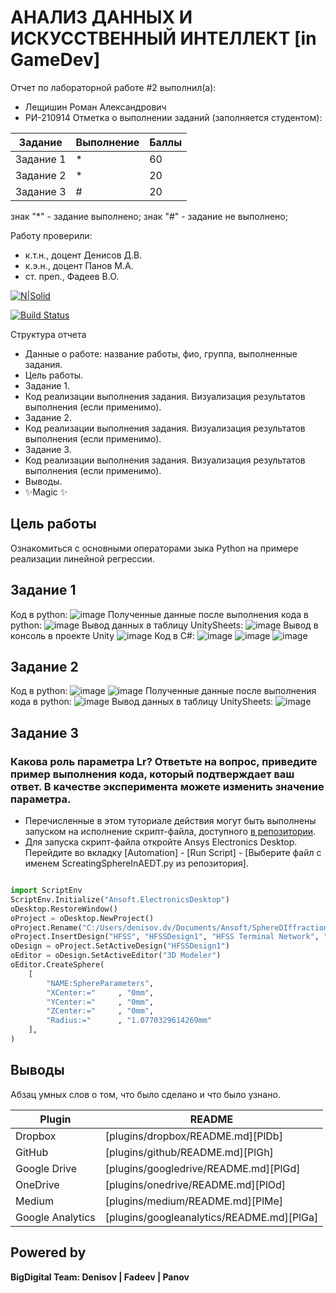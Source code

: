 # АНАЛИЗ ДАННЫХ И ИСКУССТВЕННЫЙ ИНТЕЛЛЕКТ [in GameDev]
Отчет по лабораторной работе #2 выполнил(а):
- Лещишин Роман Александрович
- РИ-210914
Отметка о выполнении заданий (заполняется студентом):

| Задание | Выполнение | Баллы |
| ------ | ------ | ------ |
| Задание 1 | * | 60 |
| Задание 2 | * | 20 |
| Задание 3 | # | 20 |

знак "*" - задание выполнено; знак "#" - задание не выполнено;

Работу проверили:
- к.т.н., доцент Денисов Д.В.
- к.э.н., доцент Панов М.А.
- ст. преп., Фадеев В.О.

[![N|Solid](https://cldup.com/dTxpPi9lDf.thumb.png)](https://nodesource.com/products/nsolid)

[![Build Status](https://travis-ci.org/joemccann/dillinger.svg?branch=master)](https://travis-ci.org/joemccann/dillinger)

Структура отчета

- Данные о работе: название работы, фио, группа, выполненные задания.
- Цель работы.
- Задание 1.
- Код реализации выполнения задания. Визуализация результатов выполнения (если применимо).
- Задание 2.
- Код реализации выполнения задания. Визуализация результатов выполнения (если применимо).
- Задание 3.
- Код реализации выполнения задания. Визуализация результатов выполнения (если применимо).
- Выводы.
- ✨Magic ✨

## Цель работы
Ознакомиться с основными операторами зыка Python на примере реализации линейной регрессии.

## Задание 1
Код в python:
![image](https://user-images.githubusercontent.com/114608473/195446599-46d4b847-2e38-435d-9828-7883115bea18.png)
Полученные данные после выполнения кода в python:
![image](https://user-images.githubusercontent.com/114608473/195199283-7405f74e-ace9-45ef-b2ae-792311952fa9.png)
Вывод данных в таблицу UnitySheets:
![image](https://user-images.githubusercontent.com/114608473/195199513-5abae065-a196-4740-bf3a-ff05da0d4454.png)
Вывод в консоль в проекте Unity
![image](https://user-images.githubusercontent.com/114608473/195199792-3b7c4707-a9a5-4629-8712-90530c873b9e.png)
Код в C#:
![image](https://user-images.githubusercontent.com/114608473/195441159-fd9a5468-25eb-4d98-b5b4-be33223a2f66.png)
![image](https://user-images.githubusercontent.com/114608473/195441218-f2f670f7-5932-4fd0-bcf2-4a46adc31a35.png)
![image](https://user-images.githubusercontent.com/114608473/195441285-111fef2f-33be-4faf-8cc2-730f0cc56c7e.png)
## Задание 2
Код в python:
![image](https://user-images.githubusercontent.com/114608473/195447104-c33fe88c-4e58-484e-91b1-eadc511d6fa6.png)
![image](https://user-images.githubusercontent.com/114608473/195444607-57e41c61-06c1-44cc-87e8-bf801af2085e.png)
Полученные данные после выполнения кода в python:
![image](https://user-images.githubusercontent.com/114608473/195443905-0f5724c1-2c67-43b5-b50e-3dab760ee7c6.png)
Вывод данных в таблицу UnitySheets:
![image](https://user-images.githubusercontent.com/114608473/195444489-0c36c44a-bead-4265-b645-cf48f03b3bc0.png)
## Задание 3
### Какова роль параметра Lr? Ответьте на вопрос, приведите пример выполнения кода, который подтверждает ваш ответ. В качестве эксперимента можете изменить значение параметра.

- Перечисленные в этом туториале действия могут быть выполнены запуском на исполнение скрипт-файла, доступного [в репозитории](https://github.com/Den1sovDm1triy/hfss-scripting/blob/main/ScreatingSphereInAEDT.py).
- Для запуска скрипт-файла откройте Ansys Electronics Desktop. Перейдите во вкладку [Automation] - [Run Script] - [Выберите файл с именем ScreatingSphereInAEDT.py из репозитория].

```py

import ScriptEnv
ScriptEnv.Initialize("Ansoft.ElectronicsDesktop")
oDesktop.RestoreWindow()
oProject = oDesktop.NewProject()
oProject.Rename("C:/Users/denisov.dv/Documents/Ansoft/SphereDIffraction.aedt", True)
oProject.InsertDesign("HFSS", "HFSSDesign1", "HFSS Terminal Network", "")
oDesign = oProject.SetActiveDesign("HFSSDesign1")
oEditor = oDesign.SetActiveEditor("3D Modeler")
oEditor.CreateSphere(
	[
		"NAME:SphereParameters",
		"XCenter:="		, "0mm",
		"YCenter:="		, "0mm",
		"ZCenter:="		, "0mm",
		"Radius:="		, "1.0770329614269mm"
	], 
)

```

## Выводы

Абзац умных слов о том, что было сделано и что было узнано.

| Plugin | README |
| ------ | ------ |
| Dropbox | [plugins/dropbox/README.md][PlDb] |
| GitHub | [plugins/github/README.md][PlGh] |
| Google Drive | [plugins/googledrive/README.md][PlGd] |
| OneDrive | [plugins/onedrive/README.md][PlOd] |
| Medium | [plugins/medium/README.md][PlMe] |
| Google Analytics | [plugins/googleanalytics/README.md][PlGa] |

## Powered by

**BigDigital Team: Denisov | Fadeev | Panov**
